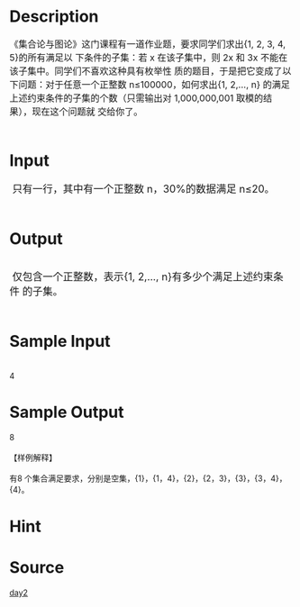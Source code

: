 
# Description

<div class="content"><p><span style="font-size: medium">《集合论与图论》这门课程有一道作业题，要求同学们求出{1, 2, 3, 4, 5}的所有满足以 下条件的子集：若 x 在该子集中，则 2x 和 3x 不能在该子集中。同学们不喜欢这种具有枚举性 质的题目，于是把它变成了以下问题：对于任意一个正整数 n≤100000，如何求出{1, 2,..., n} 的满足上述约束条件的子集的个数（只需输出对 1,000,000,001 取模的结果），现在这个问题就 交给你了。 <br/>
 <br/>
</span></p></div>

# Input

<div class="content"><p><font size="4"> 只有一行，其中有一个正整数 n，30%的数据满足 n≤20。 <br/>
 </font></p></div>

# Output

<div class="content"><p><br/>
<font size="4"> 仅包含一个正整数，表示{1, 2,..., n}有多少个满足上述约束条件 的子集。 <br/>
 <br/>
</font></p></div>

# Sample Input

<div class="content"><span class="sampledata"> <br/>
4                        </span></div>

# Sample Output

<div class="content"><span class="sampledata">8<br/>
 <br/>
【样例解释】 <br/>
 <br/>
有8 个集合满足要求，分别是空集，{1}，{1，4}，{2}，{2，3}，{3}，{3，4}，{4}。 <br/>
</span></div>

# Hint

<div class="content"><p></p></div>

# Source

<div class="content"><p><a href="problemset.php?search=day2">day2</a></p></div>

